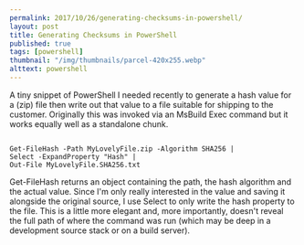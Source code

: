 ```yaml
---
permalink: 2017/10/26/generating-checksums-in-powershell/
layout: post
title: Generating Checksums in PowerShell
published: true
tags: [powershell]
thumbnail: "/img/thumbnails/parcel-420x255.webp"
alttext: powershell
---
```


A tiny snippet of PowerShell I needed recently to generate a hash value for a (zip) file
then write out that value to a file suitable for shipping to the customer. Originally
this was invoked via an MsBuild Exec command but it works equally well as a standalone
chunk.

```

Get-FileHash -Path MyLovelyFile.zip -Algorithm SHA256 |
Select -ExpandProperty "Hash" |
Out-File MyLovelyFile.SHA256.txt

```

Get-FileHash returns an object containing the path, the hash algorithm and the actual
value. Since I'm only really interested in the value and saving it alongside the
original source, I use Select to only write the hash property to the file. This is a
little more elegant and, more importantly, doesn't reveal the full path of where the
command was run (which may be deep in a development source stack or on a build server).
